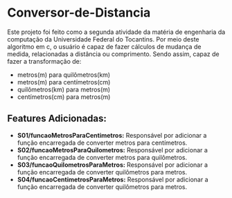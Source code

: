 # Conversor-de-Distancia


Este projeto foi feito como a segunda atividade da matéria de engenharia da computação da Universidade Federal do Tocantins. 
Por meio deste algoritmo em c, o usuário é capaz de fazer cálculos de mudança de medida, relacionadas a distância ou comprimento.
Sendo assim, capaz de fazer a transformação de: 
- metros(m) para quilômetros(km)
- metros(m) para centímetros(cm)
- quilômetros(km) para metros(m)
- centímetros(cm) para metros(m)


## Features Adicionadas:
- **S01/funcaoMetrosParaCentimetros:**         Responsável por adicionar a função encarregada de converter metros para centímetros.<br/>
- **S02/funcaoMetrosParaQuilometros:**         Responsável por adicionar a função encarregada de converter metros para quilômetros.<br/>
- **S03/funcaoQuilometrosParaMetros:**         Responsável por adicionar a função encarregada de converter quilômetros para metros.<br/>
- **S04/funcaoCentimetrosParaMetros:**         Responsável por adicionar a função encarregada de converter quilômetros para metros.<br/>

